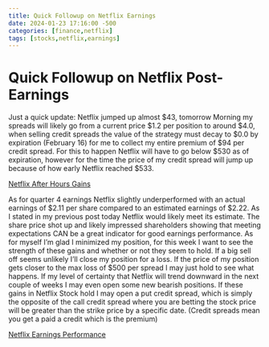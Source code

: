 ```yaml
---
title: Quick Followup on Netflix Earnings
date: 2024-01-23 17:16:00 -500
categories: [finance,netflix]
tags: [stocks,netflix,earnings]
---
```



# Quick Followup on Netflix Post-Earnings


Just a quick update: Netflix jumped up almost $43, tomorrow Morning my spreads will likely go from a current price $1.2 per position to around $4.0, when selling credit spreads the value of the strategy must decay to $0.0 by expiration (February 16) for me to collect my entire premium of $94 per credit spread. For this to happen Netflix will have to go below $530 as of expiration, however for the time the price of my credit spread will jump up because of how early Netflix reached $533. 

[Netflix After Hours Gains](./Netflix.png)

As for quarter 4 earnings Netflix slightly underperformed with an actual earnings of $2.11 per share compared to an estimated earnings of $2.22. As I stated in my previous post today Netflix would likely meet its estimate. The share price shot up and likely impressed shareholders showing that meeting expectations CAN be a great indicator for good earnings performance.  As for myself I’m glad I minimized my position, for this week I want to see the strength of these gains and whether or not they seem to hold. If a big sell off seems unlikely I’ll close my position for a loss. If the price of my position gets closer to the max loss of $500 per spread I may just hold to see what happens. If my level of certainty that Netflix will trend downward in the next couple of weeks I may even open some new bearish positions. If these gains in Netflix Stock hold I may open a put credit spread, which is simply the opposite of the call credit spread where you are betting the stock price will be greater than the strike price by a specific date. (Credit spreads mean you get a paid a credit which is the premium)

[Netflix Earnings Performance](./NetflixEarnings.png)